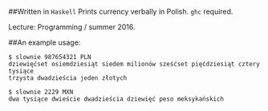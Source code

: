 ##Written in `Haskell`
Prints currency verbally in Polish. `ghc` required.

Lecture: Programming / summer 2016.

##An example usage:
```shell
$ slownie 987654321 PLN
dziewięćset osiemdziesiąt siedem milionów sześćset pięćdziesiąt cztery tysiące 
trzysta dwadzieścia jeden złotych

```

```shell
$ slownie 2229 MXN
dwa tysiące dwieście dwadzieścia dziewięć peso meksykańskich
```

